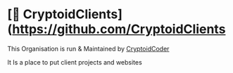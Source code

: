 # [👋 CryptoidClients](https://github.com/CryptoidClients

This Organisation is run & Maintained by [CryptoidCoder](https://github.com/CryptoidCoder)

It Is a place to put client projects and websites
